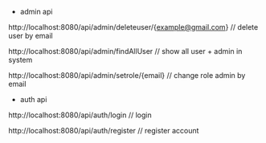 + admin api

 http://localhost:8080/api/admin/deleteuser/{example@gmail.com}  // delete user by email

 http://localhost:8080/api/admin/findAllUser   // show all user + admin in system

 http://localhost:8080/api/admin/setrole/{email}   // change role admin by email


 + auth api

  http://localhost:8080/api/auth/login  // login

  http://localhost:8080/api/auth/register   // register account 

  
